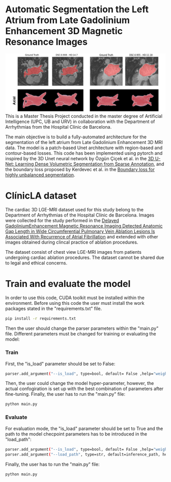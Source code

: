 # Automatic Segmentation the Left Atrium from Late Gadolinium Enhancement 3D Magnetic Resonance Images
![img.png](images/img.png)
This is a Master Thesis Project conducted in the master degree of Artificial Intelligence (UPC, UB and URV) in collaboration with the Department of Arrhythmias from the Hospital Clínic de Barcelona. 

The main objective is to build a fully-automated architecture for the segmentation of the left atrium from Late Gadolinium Enhancement 3D MRI data. 
The model is a patch-based Unet architecture with region-based and contour-based losses. This code has been implemented using pytorch and inspired by the 3D Unet 
neural network by Özgün Çiçek et al. in the [3D U-Net: Learning Dense Volumetric Segmentation from Sparse Annotation](https://arxiv.org/abs/1606.06650), and the boundary loss proposed by Kerdevec et al. in the 
[Boundary loss for highly unbalanced segmentation](https://arxiv.org/pdf/1812.07032.pdf). 


# ClínicLA dataset
The cardiac 3D LGE-MRI dataset used for this study belong to the Department of Arrhythmias of the Hospital Clínic de Barcelona. 
Images were collected for the study performed in the [Delayed  GadoliniumEnhancement Magnetic Resonance Imaging Detected Anatomic Gap Length in Wide Circumferential Pulmonary Vein Ablation Lesions Is Associated With Recurrence of Atrial Fibrillation](https://pubmed.ncbi.nlm.nih.gov/30562102/) 
and extended with other images obtained during clincal practice of ablation procedures.

The  dataset  consist  of  chest  view  LGE-MRI  images  from patients undergoing cardiac ablation procedures. 
The dataset cannot be shared due to legal and ethical concerns. 

# Train and evaluate the model
In order to use this code, CUDA toolkit must be installed within the environment. 
Before using this code the user must install the work packages stated in the "requirements.txt" file.

```bash
pip install -r requirements.txt
```
Then the user should change the parser parameters within the "main.py" file. Different parameters
must be changed for training or evaluating the model:

### Train 
First, the "is_load" parameter should be set to False:

```bash
parser.add_argument("--is_load", type=bool, default= False ,help="weights initialization")
```
Then, the user could change the model hyper-parameter, however, the actual confogiration 
is set up with the best combination of parameters after fine-tuning. Finally, the user has
to run the "main.py" file: 

```bash
python main.py 
```

### Evaluate
For evaluation mode, the "is_load" parameter should be set to True and the path to the model 
checpoint parameters has to be introduced in the "load_path":
```bash
parser.add_argument("--is_load", type=bool, default= False ,help="weights initialization")
parser.add_argument("--load_path", type=str, default=inference_path, help="path to the weights net initialization")
```

Finally, the user has to run the "main.py" file: 

```bash
python main.py 
```


